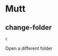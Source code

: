 <!-- -*- coding: utf-8; -*- -->

Mutt
====

change-folder
-------------

    c

Open a different folder
